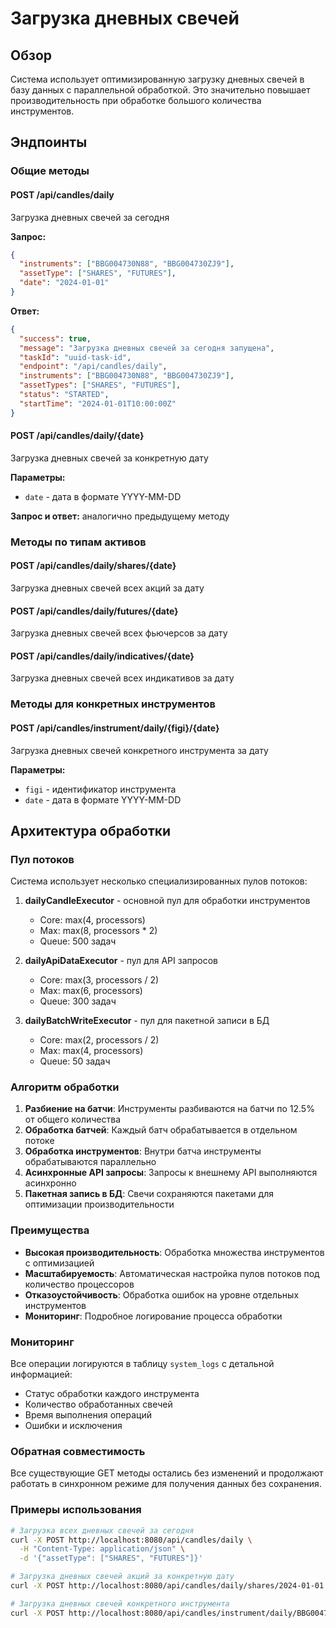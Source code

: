 # Загрузка дневных свечей

## Обзор

Система использует оптимизированную загрузку дневных свечей в базу данных с параллельной обработкой. Это значительно повышает производительность при обработке большого количества инструментов.

## Эндпоинты

### Общие методы

#### POST /api/candles/daily
Загрузка дневных свечей за сегодня

**Запрос:**
```json
{
  "instruments": ["BBG004730N88", "BBG004730ZJ9"],
  "assetType": ["SHARES", "FUTURES"],
  "date": "2024-01-01"
}
```

**Ответ:**
```json
{
  "success": true,
  "message": "Загрузка дневных свечей за сегодня запущена",
  "taskId": "uuid-task-id",
  "endpoint": "/api/candles/daily",
  "instruments": ["BBG004730N88", "BBG004730ZJ9"],
  "assetTypes": ["SHARES", "FUTURES"],
  "status": "STARTED",
  "startTime": "2024-01-01T10:00:00Z"
}
```

#### POST /api/candles/daily/{date}
Загрузка дневных свечей за конкретную дату

**Параметры:**
- `date` - дата в формате YYYY-MM-DD

**Запрос и ответ:** аналогично предыдущему методу

### Методы по типам активов

#### POST /api/candles/daily/shares/{date}
Загрузка дневных свечей всех акций за дату

#### POST /api/candles/daily/futures/{date}
Загрузка дневных свечей всех фьючерсов за дату

#### POST /api/candles/daily/indicatives/{date}
Загрузка дневных свечей всех индикативов за дату

### Методы для конкретных инструментов

#### POST /api/candles/instrument/daily/{figi}/{date}
Загрузка дневных свечей конкретного инструмента за дату

**Параметры:**
- `figi` - идентификатор инструмента
- `date` - дата в формате YYYY-MM-DD

## Архитектура обработки

### Пул потоков

Система использует несколько специализированных пулов потоков:

1. **dailyCandleExecutor** - основной пул для обработки инструментов
   - Core: max(4, processors)
   - Max: max(8, processors * 2)
   - Queue: 500 задач

2. **dailyApiDataExecutor** - пул для API запросов
   - Core: max(3, processors / 2)
   - Max: max(6, processors)
   - Queue: 300 задач

3. **dailyBatchWriteExecutor** - пул для пакетной записи в БД
   - Core: max(2, processors / 2)
   - Max: max(4, processors)
   - Queue: 50 задач

### Алгоритм обработки

1. **Разбиение на батчи**: Инструменты разбиваются на батчи по 12.5% от общего количества
2. **Обработка батчей**: Каждый батч обрабатывается в отдельном потоке
3. **Обработка инструментов**: Внутри батча инструменты обрабатываются параллельно
4. **Асинхронные API запросы**: Запросы к внешнему API выполняются асинхронно
5. **Пакетная запись в БД**: Свечи сохраняются пакетами для оптимизации производительности

### Преимущества

- **Высокая производительность**: Обработка множества инструментов с оптимизацией
- **Масштабируемость**: Автоматическая настройка пулов потоков под количество процессоров
- **Отказоустойчивость**: Обработка ошибок на уровне отдельных инструментов
- **Мониторинг**: Подробное логирование процесса обработки

### Мониторинг

Все операции логируются в таблицу `system_logs` с детальной информацией:
- Статус обработки каждого инструмента
- Количество обработанных свечей
- Время выполнения операций
- Ошибки и исключения

### Обратная совместимость

Все существующие GET методы остались без изменений и продолжают работать в синхронном режиме для получения данных без сохранения.

### Примеры использования

```bash
# Загрузка всех дневных свечей за сегодня
curl -X POST http://localhost:8080/api/candles/daily \
  -H "Content-Type: application/json" \
  -d '{"assetType": ["SHARES", "FUTURES"]}'

# Загрузка дневных свечей акций за конкретную дату
curl -X POST http://localhost:8080/api/candles/daily/shares/2024-01-01

# Загрузка дневных свечей конкретного инструмента
curl -X POST http://localhost:8080/api/candles/instrument/daily/BBG004730N88/2024-01-01
```
